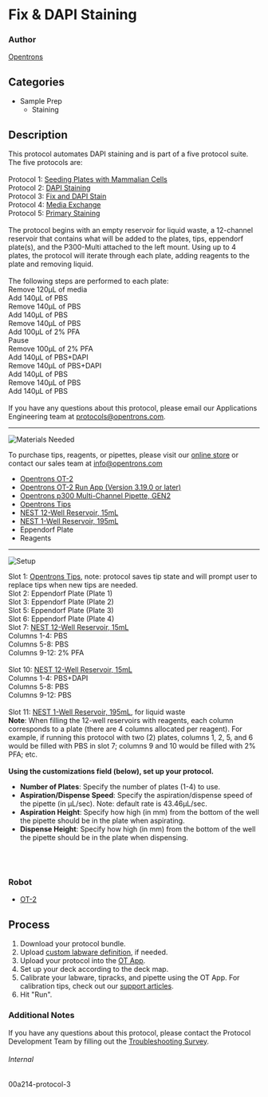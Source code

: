 # Fix & DAPI Staining

### Author
[Opentrons](https://opentrons.com/)

## Categories
* Sample Prep
	* Staining


## Description
This protocol automates DAPI staining and is part of a five protocol suite. The five protocols are:</br>
</br>
Protocol 1: [Seeding Plates with Mammalian Cells](https://develop.protocols.opentrons.com/protocol/00a214-protocol-1)</br>
Protocol 2: [DAPI Staining](https://develop.protocols.opentrons.com/protocol/00a214-protocol-2)</br>
Protocol 3: [Fix and DAPI Stain](https://develop.protocols.opentrons.com/protocol/00a214-protocol-3)</br>
Protocol 4: [Media Exchange](https://develop.protocols.opentrons.com/protocol/00a214-protocol-4)</br>
Protocol 5: [Primary Staining](https://develop.protocols.opentrons.com/protocol/00a214-protocol-5)</br>
</br>
The protocol begins with an empty reservoir for liquid waste, a 12-channel reservoir that contains what will be added to the plates, tips, eppendorf plate(s), and the P300-Multi attached to the left mount. Using up to 4 plates, the protocol will iterate through each plate, adding reagents to the plate and removing liquid.</br>
</br>
The following steps are performed to each plate:</br>
Remove 120µL of media</br>
Add 140µL of PBS</br>
Remove 140µL of PBS</br>
Add 140µL of PBS</br>
Remove 140µL of PBS</br>
Add 100µL of 2% PFA</br>
Pause</br>
Remove 100µL of 2% PFA</br>
Add 140µL of PBS+DAPI</br>
Remove 140µL of PBS+DAPI</br>
Add 140µL of PBS</br>
Remove 140µL of PBS</br>
Add 140µL of PBS</br>
</br>
If you have any questions about this protocol, please email our Applications Engineering team at [protocols@opentrons.com](mailto:protocols@opentrons.com).

---
![Materials Needed](https://s3.amazonaws.com/opentrons-protocol-library-website/custom-README-images/001-General+Headings/materials.png)

To purchase tips, reagents, or pipettes, please visit our [online store](https://shop.opentrons.com/) or contact our sales team at [info@opentrons.com](mailto:info@opentrons.com)

* [Opentrons OT-2](https://shop.opentrons.com/collections/ot-2-robot/products/ot-2)
* [Opentrons OT-2 Run App (Version 3.19.0 or later)](https://opentrons.com/ot-app/)
* [Opentrons p300 Multi-Channel Pipette, GEN2](https://shop.opentrons.com/collections/ot-2-pipettes/products/8-channel-electronic-pipette)
* [Opentrons Tips](https://shop.opentrons.com/collections/opentrons-tips)
* [NEST 12-Well Reservoir, 15mL](https://shop.opentrons.com/collections/verified-labware/products/nest-12-well-reservoir-15-ml)
* [NEST 1-Well Reservoir, 195mL](https://shop.opentrons.com/collections/verified-labware/products/nest-1-well-reservoir-195-ml)
* Eppendorf Plate
* Reagents



---
![Setup](https://s3.amazonaws.com/opentrons-protocol-library-website/custom-README-images/001-General+Headings/Setup.png)

Slot 1: [Opentrons Tips](https://shop.opentrons.com/collections/opentrons-tips), note: protocol saves tip state and will prompt user to replace tips when new tips are needed.
</br>
Slot 2: Eppendorf Plate (Plate 1)
</br>
Slot 3: Eppendorf Plate (Plate 2)
</br>
Slot 5: Eppendorf Plate (Plate 3)
</br>
Slot 6: Eppendorf Plate (Plate 4)
</br>
Slot 7: [NEST 12-Well Reservoir, 15mL](https://shop.opentrons.com/collections/verified-labware/products/nest-12-well-reservoir-15-ml)
</br>
Columns 1-4: PBS</br>
Columns 5-8: PBS</br>
Columns 9-12: 2% PFA</br>
</br>
Slot 10: [NEST 12-Well Reservoir, 15mL](https://shop.opentrons.com/collections/verified-labware/products/nest-12-well-reservoir-15-ml)
</br>
Columns 1-4: PBS+DAPI</br>
Columns 5-8: PBS</br>
Columns 9-12: PBS</br>
</br>
Slot 11: [NEST 1-Well Reservoir, 195mL](https://shop.opentrons.com/collections/verified-labware/products/nest-1-well-reservoir-195-ml), for liquid waste
</br>
**Note**: When filling the 12-well reservoirs with reagents, each column corresponds to a plate (there are 4 columns allocated per reagent). For example, if running this protocol with two (2) plates, columns 1, 2, 5, and 6 would be filled with PBS in slot 7; columns 9 and 10 would be filled with 2% PFA; etc.</br>
</br>
**Using the customizations field (below), set up your protocol.**
* **Number of Plates**: Specify the number of plates (1-4) to use.
* **Aspiration/Dispense Speed**: Specify the aspiration/dispense speed of the pipette (in µL/sec). Note: default rate is 43.46µL/sec.
* **Aspiration Height**: Specify how high (in mm) from the bottom of the well the pipette should be in the plate when aspirating.
* **Dispense Height**: Specify how high (in mm) from the bottom of the well the pipette should be in the plate when dispensing.
</br>
</br>

### Robot
* [OT-2](https://opentrons.com/ot-2)

## Process

1. Download your protocol bundle.
2. Upload [custom labware definition](https://support.opentrons.com/en/articles/3136506-using-labware-in-your-protocols), if needed.
3. Upload your protocol into the [OT App](https://opentrons.com/ot-app).
4. Set up your deck according to the deck map.
5. Calibrate your labware, tipracks, and pipette using the OT App. For calibration tips, check out our [support articles](https://support.opentrons.com/en/collections/1559720-guide-for-getting-started-with-the-ot-2).
6. Hit "Run".

### Additional Notes
If you have any questions about this protocol, please contact the Protocol Development Team by filling out the [Troubleshooting Survey](https://protocol-troubleshooting.paperform.co/).

###### Internal
00a214-protocol-3
